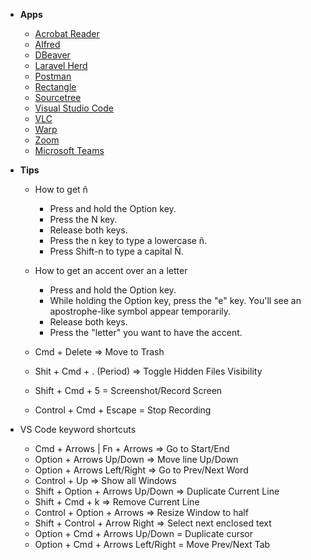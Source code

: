- **Apps**
  - [Acrobat Reader](https://get.adobe.com/es/reader/)
  - [Alfred](https://www.alfredapp.com/)
  - [DBeaver](https://dbeaver.io/)
  - [Laravel Herd](https://herd.laravel.com/)
  - [Postman](https://www.postman.com/)
  - [Rectangle](https://rectangleapp.com/)
  - [Sourcetree](https://www.sourcetreeapp.com/)
  - [Visual Studio Code](https://code.visualstudio.com/)
  - [VLC](https://www.videolan.org/vlc/)
  - [Warp](https://www.warp.dev/)
  - [Zoom](https://zoom.us/download)
  - [Microsoft Teams](https://www.microsoft.com/es-mx/microsoft-teams/log-in)

- **Tips**
  - How to get ñ
    - Press and hold the Option key.
    - Press the N key.
    - Release both keys.
    - Press the n key to type a lowercase ñ.
    - Press Shift-n to type a capital Ñ.

  - How to get an accent over an a letter
    - Press and hold the Option key.
    - While holding the Option key, press the "e" key. You'll see an apostrophe-like symbol appear temporarily.
    - Release both keys.
    - Press the "letter" you want to have the accent.

  - Cmd + Delete => Move to Trash

  - Shit + Cmd + . (Period) => Toggle Hidden Files Visibility

  - Shift + Cmd + 5 = Screenshot/Record Screen
  - Control + Cmd + Escape = Stop Recording

- VS Code keyword shortcuts
  - Cmd + Arrows | Fn + Arrows => Go to Start/End
  - Option + Arrows Up/Down => Move line Up/Down
  - Option + Arrows Left/Right => Go to Prev/Next Word
  - Control + Up => Show all Windows
  - Shift + Option + Arrows Up/Down => Duplicate Current Line
  - Shift + Cmd + k => Remove Current Line
  - Control + Option + Arrows => Resize Window to half
  - Shift + Control + Arrow Right => Select next enclosed text
  - Option + Cmd + Arrows Up/Down = Duplicate cursor
  - Option + Cmd + Arrows Left/Right = Move Prev/Next Tab
